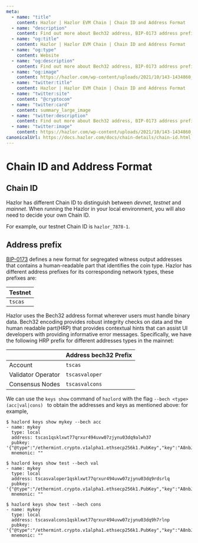 ```yaml
---
meta:
  - name: "title"
    content: Hazlor | Hazlor EVM Chain | Chain ID and Address Format
  - name: "description"
    content: Find out more about Bech32 address, BIP-0173 address prefix and Chain ID format in this documentation.
  - name: "og:title"
    content: Hazlor | Hazlor EVM Chain | Chain ID and Address Format
  - name: "og:type"
    content: Website
  - name: "og:description"
    content: Find out more about Bech32 address, BIP-0173 address prefix and Chain ID format in this documentation.
  - name: "og:image"
    content: https://hazlor.com/wp-content/uploads/2021/10/143-1434860_black-blue-abstract-wallpaper-24500-wallpaper-wallpaper-dark.jpg
  - name: "twitter:title"
    content: Hazlor | Hazlor EVM Chain | Chain ID and Address Format
  - name: "twitter:site"
    content: "@cryptocom"
  - name: "twitter:card"
    content: summary_large_image
  - name: "twitter:description"
    content: Find out more about Bech32 address, BIP-0173 address prefix and Chain ID format in this documentation.
  - name: "twitter:image"
    content: https://hazlor.com/wp-content/uploads/2021/10/143-1434860_black-blue-abstract-wallpaper-24500-wallpaper-wallpaper-dark.jpg
canonicalUrl: https://docs.hazlor.com/docs/chain-details/chain-id.html
---
```


# Chain ID and Address Format

## Chain ID

Hazlor has different Chain ID to distinguish between _devnet_, _testnet_ and _mainnet_. When running the Hazlor in your local environment, you will also need to decide your own Chain ID.

For example, our testnet Chain ID is `hazlor_7878-1`.

## Address prefix

[BIP-0173](https://github.com/satoshilabs/slips/blob/master/slip-0173.md) defines a new format for segregated witness output addresses that contains a human-readable part that identifies the coin type. Hazlor has different address prefixes for its corresponding network types, these prefixes are:

| Testnet |
| ------- |
| `tscas`   |

Hazlor uses the Bech32 address format wherever users must handle binary data. Bech32 encoding provides robust integrity checks on data and the human readable part(HRP) that provides contextual hints that can assist UI developers with providing informative error messages. Specifically, we have the following HRP prefix for different addresses types in the mainnet:

|                    | Address bech32 Prefix |
| ------------------ | --------------------- |
| Account            | `tscas`                 |
| Validator Operator | `tscasvaloper`          |
| Consensus Nodes    | `tscasvalcons`          |

We can use the `keys show` command of `hazlord` with the flag `--bech <type> (acc|val|cons) ` to obtain the addresses and keys as mentioned above: for example,

```
$ hazlord keys show mykey --bech acc
- name: mykey
  type: local
  address: tscas1qsklxwt77qrxur494uvw07zjynu03dq9alwh37
  pubkey: '{"@type":"/ethermint.crypto.v1alpha1.ethsecp256k1.PubKey","key":"A8nbJ3eW9oAb2RNZoS8L71jFMfjk6zVa1UISYgKK9HPm"}'
  mnemonic: ""

$ hazlord keys show test --bech val
- name: mykey
  type: local
  address: tscasvaloper1qsklxwt77qrxur494uvw07zjynu03dq9rdsrlq
  pubkey: '{"@type":"/ethermint.crypto.v1alpha1.ethsecp256k1.PubKey","key":"A8nbJ3eW9oAb2RNZoS8L71jFMfjk6zVa1UISYgKK9HPm"}'
  mnemonic: ""

$ hazlord keys show test --bech cons
- name: mykey
  type: local
  address: tscasvalcons1qsklxwt77qrxur494uvw07zjynu03dq9h7rlnp
  pubkey: '{"@type":"/ethermint.crypto.v1alpha1.ethsecp256k1.PubKey","key":"A8nbJ3eW9oAb2RNZoS8L71jFMfjk6zVa1UISYgKK9HPm"}'
  mnemonic: ""
```
